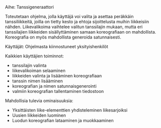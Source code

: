 Aihe: Tanssigeneraattori

Toteutetaan ohjelma, jolla käyttäjä voi valita ja asettaa peräkkäin tanssiliikkeitä, joilla on tietty kesto ja ehtoja sijoittelusta muihin liikkeisiin nähden. Liikevalikoima vaihtelee valitun tanssilajin mukaan, mutta eri tanssilajien liikkeiden sisällyttäminen samaan koreografiaan on mahdollista. Koreografia on myös mahdollista generoida satunnaisesti.

Käyttäjät: Ohjelmasta kiinnostuneet yksityishenkilöt

Kaikkien käyttäjien toiminnot:

* tanssilajin valinta
* liikevalikoiman selaaminen
* liikkeiden valinta ja lisääminen koreografiaan
* tanssin nimen lisääminen
* koreografian ja nimen satunnaisgenerointi
* valmiin koreografian tallentaminen tiedostoon


Mahdollisia tulevia ominaisuuksia:

* Yksittäisten liike-elementtien yhdisteleminen liikesarjoiksi
* Uusien liikkeiden luominen
* Luodun koreografian lataaminen ja muokkaaminen



